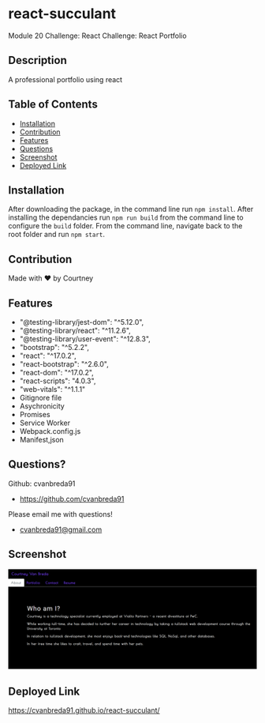 # react-succulant
Module 20 Challenge: React Challenge: React Portfolio

## Description
A professional portfolio using react

## Table of Contents
* [Installation](#installation)
* [Contribution](#contribution)
* [Features](#features)
* [Questions](#questions)
* [Screenshot](#screenshot)
* [Deployed Link](#deployed-link)

## Installation
After downloading the package, in the command line run `npm install`.
After installing the dependancies  run `npm run build` from the command line to configure the `build` folder.
From the command line, navigate back to the root folder and run `npm start`.

## Contribution
Made with ❤️ by Courtney

## Features
* "@testing-library/jest-dom": "^5.12.0",
* "@testing-library/react": "^11.2.6",
* "@testing-library/user-event": "^12.8.3",
* "bootstrap": "^5.2.2",
* "react": "^17.0.2",
* "react-bootstrap": "^2.6.0",
* "react-dom": "^17.0.2",
* "react-scripts": "4.0.3",
* "web-vitals": "^1.1.1"
* Gitignore file
* Asychronicity
* Promises
* Service Worker
* Webpack.config.js
* Manifest,json

## Questions?
Github: cvanbreda91
* https://github.com/cvanbreda91

Please email me with questions!
* cvanbreda91@gmail.com

## Screenshot
![website-image](https://github.com/cvanbreda91/react-succulant/blob/main/src/assets/2022-11-17%20(1).png?raw=true)

## Deployed Link
https://cvanbreda91.github.io/react-succulant/


